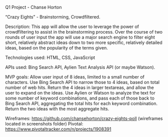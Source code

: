 Q1 Project - Chanse Horton

“Crazy Eights” - Brainstorming, Crowdfiltered.

Description:
This app will allow the user to leverage the power of crowdfiltering to assist in the brainstorming process. Over the course of two rounds of user input the app will use a major search engine to filter eight short, relatively abstract ideas down to two more specific, relatively detailed ideas, based on the popularity of the terms given.

Technologies used:
HTML, CSS, JavaScript

APIs used:
Bing Search API, Aylien Text Analysis API (or maybe Watson).

MVP goals:
Allow user input of 8 ideas, limited to a small number of characters.
Use Bing Search API to narrow those to 4 ideas, based on total number of web hits.
Return the 4 ideas in larger textareas, and allow the user to expand on the ideas.
Use Aylien or Watson to analyze the text for some number of keyword combinations, and pass each of those back to Bing Search API, aggregating the total hits for each keyword combination.
Return the two ideas with the most aggregate hits.

Wireframes: https://github.com/chansehorton/crazy-eights-poll (wireframes located in screenshots folder)
Pivotal: https://www.pivotaltracker.com/n/projects/1908391
